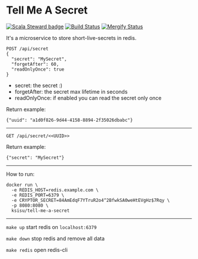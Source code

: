 # Tell Me A Secret
[![Scala Steward badge](https://img.shields.io/badge/Scala_Steward-helping-brightgreen.svg?style=flat&logo=data:image/png;base64,iVBORw0KGgoAAAANSUhEUgAAAA4AAAAQCAMAAAARSr4IAAAAVFBMVEUAAACHjojlOy5NWlrKzcYRKjGFjIbp293YycuLa3pYY2LSqql4f3pCUFTgSjNodYRmcXUsPD/NTTbjRS+2jomhgnzNc223cGvZS0HaSD0XLjbaSjElhIr+AAAAAXRSTlMAQObYZgAAAHlJREFUCNdNyosOwyAIhWHAQS1Vt7a77/3fcxxdmv0xwmckutAR1nkm4ggbyEcg/wWmlGLDAA3oL50xi6fk5ffZ3E2E3QfZDCcCN2YtbEWZt+Drc6u6rlqv7Uk0LdKqqr5rk2UCRXOk0vmQKGfc94nOJyQjouF9H/wCc9gECEYfONoAAAAASUVORK5CYII=)](https://scala-steward.org)
[![Build Status](https://travis-ci.org/Ksisu/tell-me-a-secret.svg?branch=master)](https://travis-ci.org/Ksisu/tell-me-a-secret)
[![Mergify Status](https://img.shields.io/endpoint.svg?url=https://gh.mergify.io/badges/Ksisu/tell-me-a-secret&style=flat)](https://mergify.io)

It's a microservice to store short-live-secrets in redis.

```
POST /api/secret
{
  "secret": "MySecret",
  "forgetAfter": 60,
  "readOnlyOnce": true
}
```
 - secret: the secret :)
 - forgetAfter: the secret max lifetime in seconds
 - readOnlyOnce: if enabled you can read the secret only once
 
Return example:
```
{"uuid": "a1d0f826-9d44-4158-8894-2f35026dbabc"}
```

---

```
GET /api/secret/<<UUID>>
```

Return example:
```
{"secret": "MySecret"}
```

---

How to run:
```
docker run \
  -e REDIS_HOST=redis.example.com \
  -e REDIS_PORT=6379 \
  -e CRYPTOR_SECRET=84AmEdqF7YTruR2o4^2BfwkSA0weHtEVgHz$7Rqy \
  -p 8080:8080 \
  ksisu/tell-me-a-secret
```

---

`make up` start redis on `localhost:6379`

`make down` stop redis and remove all data

`make redis` open redis-cli
